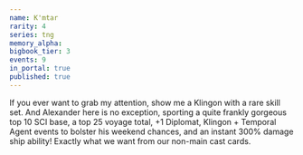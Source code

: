 ```yaml
---
name: K'mtar
rarity: 4
series: tng
memory_alpha:
bigbook_tier: 3
events: 9
in_portal: true
published: true
---
```


If you ever want to grab my attention, show me a Klingon with a rare skill set. And Alexander here is no exception, sporting a quite frankly gorgeous top 10 SCI base, a top 25 voyage total, +1 Diplomat, Klingon + Temporal Agent events to bolster his weekend chances, and an instant 300% damage ship ability! Exactly what we want from our non-main cast cards.
